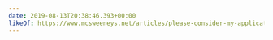 ```yaml
---
date: 2019-08-13T20:38:46.393+00:00
likeOf: https://www.mcsweeneys.net/articles/please-consider-my-application-to-give-you-labor-so-i-can-stay-alive
---
```

